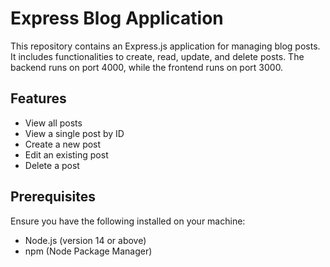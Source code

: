 # Express Blog Application

This repository contains an Express.js application for managing blog posts. It includes functionalities to create, read, update, and delete posts. The backend runs on port 4000, while the frontend runs on port 3000.

## Features

- View all posts
- View a single post by ID
- Create a new post
- Edit an existing post
- Delete a post

## Prerequisites

Ensure you have the following installed on your machine:

- Node.js (version 14 or above)
- npm (Node Package Manager)
